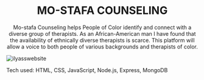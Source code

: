 <h1 align="center"> MO-STAFA COUNSELING </h1>
<p  align="center"> Mo-stafa Counseling helps People of Color identify and connect with a diverse group of therapists. As an African-American man I have found that the availability of ethnically diverse therapists is scarce. This platform will allow a voice to both people of various backgrounds and therapists of color.</p>

  ![ilyasswebsite](https://user-images.githubusercontent.com/101954954/172275711-33332002-0774-4456-9ecc-6dba4ce85247.png)

Tech used: HTML, CSS, JavaScript, Node.js, Express, MongoDB
